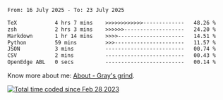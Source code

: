 <!--START_SECTION:waka-->

```txt
From: 16 July 2025 - To: 23 July 2025

TeX            4 hrs 7 mins    >>>>>>>>>>>>-------------   48.26 %
zsh            2 hrs 3 mins    >>>>>>-------------------   24.20 %
Markdown       1 hr 14 mins    >>>>---------------------   14.51 %
Python         59 mins         >>>----------------------   11.57 %
JSON           3 mins          -------------------------   00.74 %
CSV            2 mins          -------------------------   00.43 %
OpenEdge ABL   0 secs          -------------------------   00.14 %
```

<!--END_SECTION:waka-->

<!-- [![grayxu's github stats](https://github-readme-stats.vercel.app/api?username=grayxu&count_private=true&show_icons=true)](https://github.com/grayxu) -->

Know more about me: [About - Gray's grind](https://www.grayxu.cn/).
<p align="left">
  <a href="https://wakatime.com/@c69eb31e-43a1-463f-8968-c3449e386f57"><img src="https://wakatime.com/badge/user/c69eb31e-43a1-463f-8968-c3449e386f57.svg" title="Total time coded since Feb 28 2023" /></a>
</p>

